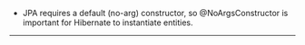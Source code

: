 * JPA requires a default (no-arg) constructor, so @NoArgsConstructor is important for Hibernate to instantiate entities.
-------------------------------

